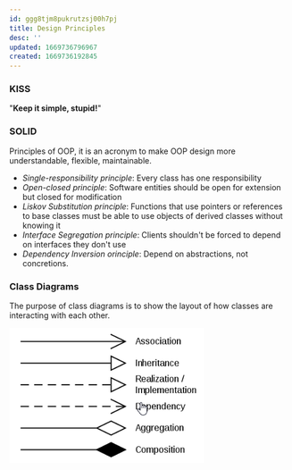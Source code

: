 ```yaml
---
id: ggg8tjm8pukrutzsj00h7pj
title: Design Principles
desc: ''
updated: 1669736796967
created: 1669736192845
---
```

### KISS
"**Keep it simple, stupid!**"

### SOLID
Principles of OOP, it is an acronym to make OOP design more understandable, flexible, maintainable.
- *Single-responsibility principle*: Every class has one responsibility 
- *Open-closed principle*: Software entities should be open for extension but closed for modification
- *Liskov Substitution principle*: Functions that use pointers or references to base classes must be able to use objects of derived classes without knowing it
- *Interface Segregation principle*: Clients shouldn't be forced to depend on interfaces they don't use
- *Dependency Inversion orinciple*: Depend on abstractions, not concretions.

### Class Diagrams
The purpose of class diagrams is to show the layout of how classes are interacting with each other.

![](2022-11-29-15-41-29.png)